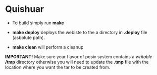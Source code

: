 # Quishuar

* To build simply run **make**

* **make deploy** deploys the webiste to the a directory in **.deploy** file (asbolute path).

* **make clean** will perform a cleanup 

**IMPORTANT!**
Make sure your flavor of posix system contains a *writable* **/tmp** directory otherwise you will need to update the **.tmp** file with the location where you want the tar to be created from.